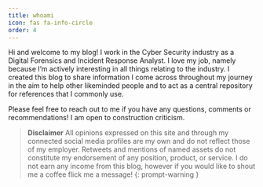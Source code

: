 ```yaml
---
title: whoami
icon: fas fa-info-circle
order: 4
---
```


Hi and welcome to my blog! I work in the Cyber Security industry as a Digital Forensics and Incident Response Analyst. I love my job, namely because I’m actively interesting in all things relating to the industry. I created this blog to share information I come across throughout my journey in the aim to help other likeminded people and to act as a central repository for references that I commonly use.

Please feel free to reach out to me if you have any questions, comments or recommendations! I am open to construction criticism.

> **Disclaimer**
> All opinions expressed on this site and through my connected social media profiles are my own and do not reflect 
> those of my employer. Retweets and mentions of named assets do not constitute my endorsement of any position, 
> product, or service. I do not earn any income from this blog, however if you would like to shout me a coffee flick me 
> a message!
{: prompt-warning }